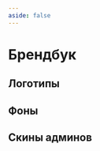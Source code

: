 ```yaml
---
aside: false
---
```


# Брендбук

## Логотипы

<CardGrid>
<Card style="overflow: hidden;" class="m-0">
    <template #header>
        <Image alt="user header" src="/assets/info/brandbook/icon.png" preview />
    </template>
</Card>
<Card style="overflow: hidden;" class="m-0">
    <template #header>
        <Image alt="user header" src="/assets/info/brandbook/icon_purple.png" preview />
    </template>
</Card>
</CardGrid>

<CardGrid>
<Card style="overflow: hidden;" class="m-0">
    <template #header>
        <Image alt="user header" src="/assets/info/brandbook/logo.png" preview />
    </template>
</Card>
<Card style="overflow: hidden;" class="m-0">
    <template #header>
        <Image alt="user header" src="/assets/info/brandbook/logo2.png" preview />
    </template>
</Card>
</CardGrid>


## Фоны

<CardGrid>
<Card style="overflow: hidden;" class="m-0">
    <template #header>
        <Image alt="user header" src="/assets/info/brandbook/background.png" preview />
    </template>
    <template #subtitle>Наш дефолтный фон</template>
</Card>
<Card style="overflow: hidden;" class="m-0">
    <template #header>
        <Image alt="user header" src="/assets/info/brandbook/donate_background.png" preview />
    </template>
    <template #subtitle>Фон плашек донатов</template>
</Card>
</CardGrid>

## Скины админов

<CardGrid>
<Card style="overflow: hidden;" class="m-0">
    <template #header>
        <Image alt="user header" src="https://mineskin.eu/skin/Szarkan" preview />
    </template>
    <template #subtitle>Szarkan</template>
</Card>
<Card style="overflow: hidden;" class="m-0">
    <template #header>
        <Image alt="user header" src="https://mineskin.eu/skin/CharaBell" preview />
    </template>
    <template #subtitle>CharaBell</template>
</Card>
<Card style="overflow: hidden;" class="m-0">
    <template #header>
        <Image alt="user header" src="https://mineskin.eu/skin/sm1lly" preview />
    </template>
    <template #subtitle>sm1lly</template>
</Card>
<Card style="overflow: hidden;" class="m-0">
    <template #header>
        <Image alt="user header" src="https://mineskin.eu/skin/cantcaaat" preview />
    </template>
    <template #subtitle>cantcaaat</template>
</Card>
<Card style="overflow: hidden;" class="m-0">
    <template #header>
        <Image alt="user header" src="https://mineskin.eu/skin/ShirooQWT" preview />
    </template>
    <template #subtitle>ShirooQWT</template>
</Card>
</CardGrid>
